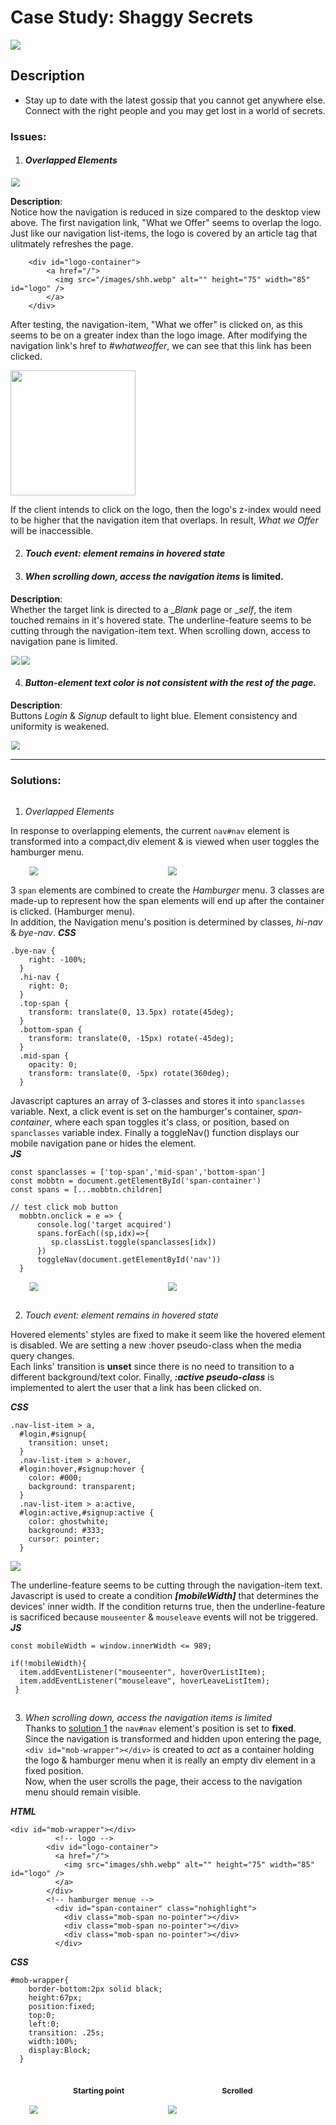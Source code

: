 # Case Study: Shaggy Secrets
<img src="./images/desktop.png"/>

## Description

- Stay up to date with the latest gossip that you cannot get anywhere else.
Connect with the right people and you may get lost in a world of secrets.

### Issues:

1. #### _Overlapped Elements_ <br>

<img src="./images/problemissue.jpg" style="transform:scale(.88);"/>

**Description**: <br> Notice how the navigation is reduced in size compared to the desktop view above. The first navigation link, "What we Offer" seems to overlap the logo. Just like our navigation list-items, the logo is covered by an article tag that ulitmately refreshes the page.

```
    <div id="logo-container">
        <a href="/">
          <img src="/images/shh.webp" alt="" height="75" width="85" id="logo" />
        </a>
    </div>
```

After testing, the navigation-item, "What we offer" is clicked on, as this seems to be on a greater index than the logo image.
After modifying the navigation link's href to _#whatweoffer_, we can see that this link has been clicked.

<img src="./images/overlapresult.jpg" style="width:200px;height:200px"/>

If the client intends to click on the logo, then the logo's z-index would need to be higher that the navigation item that overlaps. In result, _What we Offer_ will be inaccessible. 




2. #### _Touch event: element remains in hovered state_ <br>
3. #### _When scrolling down, access the navigation items_ is limited. <br>

**Description**: <br>Whether the target link is directed to a __Blank_ page or __self_, the item touched remains in it's hovered state. The underline-feature seems to be cutting through the navigation-item text.
When scrolling down, access to navigation pane is limited.

<img src="./images/problemissue3.jpg" style="transform:scale(.88);"/><img src="./images/problemissue2.jpg" style="transform:scale(.88);"/>


4. #### _Button-element text color is not consistent with the rest of the page._ <br>

**Description**: <br> Buttons _Login_ & _Signup_ default to light blue. Element consistency and uniformity is weakened. 

<img src="./images/problemissue2.jpg" style="transform:scale(.88);"/>

_____

### Solutions:

<hr id="solution1" style="opacity:0;">

1. _Overlapped Elements_

In response to overlapping elements, the current ```nav#nav``` element is transformed into a compact,div element & is viewed when user toggles the hamburger menu.

<div style="display:grid;grid-template-columns:1fr 1fr;width:100%;transform:scale(.88);">
<img src="./images/solution_starting_point.jpg"/>
<img src="./images/solution_starting_point_nav.jpg"/>
</div>

3 ```span``` elements are combined to create the _Hamburger_ menu.
3 classes are made-up to represent how the span elements will end up after the container is clicked. (Hamburger menu).<br>
In addition, the Navigation menu's position is determined by classes, _hi-nav_ & _bye-nav_.
**_CSS_**
```
.bye-nav {
    right: -100%;
  }
  .hi-nav {
    right: 0;
  }
  .top-span {
    transform: translate(0, 13.5px) rotate(45deg);
  }
  .bottom-span {
    transform: translate(0, -15px) rotate(-45deg);
  }
  .mid-span {
    opacity: 0;
    transform: translate(0, -5px) rotate(360deg);
  }
```
Javascript captures an array of 3-classes and stores it into ```spanclasses``` variable. Next, a click event is set on the hamburger's container, _span-container_, where each span toggles it's class, or position, based on ```spanclasses``` variable index. Finally a toggleNav() function displays our mobile navigation pane or hides the element.<br>
**_JS_**
```
const spanclasses = ['top-span','mid-span','bottom-span']
const mobbtn = document.getElementById('span-container')
const spans = [...mobbtn.children]

// test click mob button
  mobbtn.onclick = e => {
      console.log('target acquired')
      spans.forEach((sp,idx)=>{
         sp.classList.toggle(spanclasses[idx])
      })
      toggleNav(document.getElementById('nav'))
  }
```
<div style="display:grid;grid-template-columns:1fr 1fr;width:100%;transform:scale(.88);">
<img src="./images/solution_scroll_down.jpg"/>
<img src="./images/solution_scroll_down_nav.jpg"/>
</div>

<hr id="solution2" style="opacity:0;">

2. _Touch event: element remains in hovered state_

Hovered elements' styles are fixed to make it seem like the hovered element is disabled. We are setting a new :hover pseudo-class when the media query changes.<br>
Each links' transition is **unset** since there is no need to transition to a different background/text color.
Finally, **_:active pseudo-class_** is implemented to alert the user that a link has been clicked on.

**_CSS_**
```
.nav-list-item > a,
  #login,#signup{
    transition: unset;
  }
  .nav-list-item > a:hover,
  #login:hover,#signup:hover {
    color: #000;
    background: transparent;
  }
  .nav-list-item > a:active,
  #login:active,#signup:active {
    color: ghostwhite;
    background: #333;
    cursor: pointer;
  }
```

 <img src="./images/underlinefeat.jpg">

 The underline-feature seems to be cutting through the navigation-item text.<br>
 Javascript is used to create a condition **_[mobileWidth]_** that determines the devices' inner width. If the condition returns true, then the underline-feature is sacrificed because ```mouseenter``` & ```mouseleave``` events will not be triggered.<br>
**_JS_**
```
const mobileWidth = window.innerWidth <= 989;

if(!mobileWidth){
  item.addEventListener("mouseenter", hoverOverListItem);
  item.addEventListener("mouseleave", hoverLeaveListItem);
 }
```
<hr id="solution3" style="opacity:0;">

3. _When scrolling down, access the navigation items is limited_ <br>
Thanks to <a href="#solution1">solution 1</a> the ```nav#nav``` element's position is set to **fixed**.<br>
Since the navigation is transformed and hidden upon entering the page, ```<div id="mob-wrapper"></div>``` is created to _act_ as a container holding the logo & hamburger menu when it is really an empty div element in a fixed position. <br>
Now, when the user scrolls the page, their access to the navigation menu should remain visible.


**_HTML_**
```
<div id="mob-wrapper"></div>
          <!-- logo -->
        <div id="logo-container">
          <a href="/">
            <img src="images/shh.webp" alt="" height="75" width="85" id="logo" />
          </a>
        </div>
        <!-- hamburger menue -->
          <div id="span-container" class="nohighlight">
            <div class="mob-span no-pointer"></div>
            <div class="mob-span no-pointer"></div>
            <div class="mob-span no-pointer"></div>
          </div>
```
**_CSS_**
```
#mob-wrapper{
    border-bottom:2px solid black;
    height:67px;
    position:fixed;
    top:0;
    left:0;
    transition: .25s;
    width:100%;
    display:Block;
  }
  ```
  <div style="display:grid;grid-template-columns:1fr 1fr;width:100%;transform:scale(.88);">
  <div>
  <h4 style="text-align:center">Starting point</h4>
  <img src="./images/solution_starting_point.jpg"/>
  </div>
  <div>
  <h4 style="text-align:center">Scrolled</h4>
  <img src="./images/solution_scroll_down.jpg"/>
  </div>
</div>
